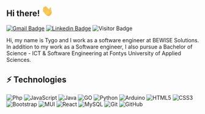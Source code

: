 ## Hi there! <img src="https://github.com/Tygovanommen/Tygovanommen/blob/main/wave.gif" width="30">

[![Gmail Badge](https://img.shields.io/badge/-tygovanommen@live.nl-c14438?style=flat&logo=Gmail&logoColor=white)](mailto:tygovanommen@live.nl "Connect via Email")
[![Linkedin Badge](https://img.shields.io/badge/-Tygo%20van%20Ommen-0072b1?style=flat&logo=Linkedin&logoColor=white)](https://www.linkedin.com/in/tygo-van-ommen/ "Connect on LinkedIn")
![Visitor Badge](https://visitor-badge.laobi.icu/badge?page_id=tygovanommen)

Hi, my name is Tygo and I work as a software engineer at BEWISE Solutions. In addition to my work as a Software engineer, I also pursue a Bachelor of Science - ICT & Software Engineering at Fontys University of Applied Sciences.

## ⚡ Technologies
![Php](https://img.shields.io/badge/-php-394989?style=flat&logo=php)
![JavaScript](https://img.shields.io/badge/-JavaScript-black?style=flat&logo=javascript)
![Java](https://img.shields.io/badge/-java-E34A86?style=flat&logo=java)
![GO](https://img.shields.io/badge/go-%2300ADD8.svg?&style=flat&logo=go&logoColor=white)
![Python](https://img.shields.io/badge/python-%2314354C.svg?&style=flat&logo=python)
![Arduino](https://img.shields.io/badge/-Arduino-00979D?style=flat&logo=Arduino&logoColor=white)
![HTML5](https://img.shields.io/badge/-HTML5-E34F26?style=flat&logo=html5&logoColor=white)
![CSS3](https://img.shields.io/badge/-CSS3-1572B6?style=flat&logo=css3)
![Bootstrap](https://img.shields.io/badge/-Bootstrap-563D7C?style=flat&logo=bootstrap)
![MUI](https://img.shields.io/badge/MUI-%230081CB.svg?style=flat&logo=material-ui&logoColor=white)
![React](https://img.shields.io/badge/react-%2320232a.svg?style=flat&logo=react&logoColor=white)
![MySQL](https://img.shields.io/badge/-MySQL-black?style=flat&logo=mysql)
![Git](https://img.shields.io/badge/-Git-black?style=flat&logo=git)
![GitHub](https://img.shields.io/badge/-GitHub-181717?style=flat&logo=github)
